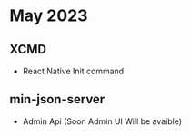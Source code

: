 # May 2023

## XCMD
  * React Native Init command  


## min-json-server
  * Admin Api (Soon Admin UI Will be avaible)
